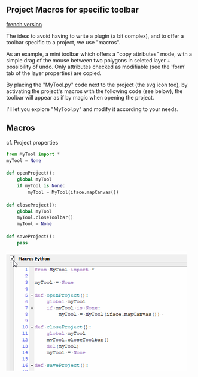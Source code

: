 ## Project Macros for specific toolbar

[french version](LISEZMOI.md)

The idea: to avoid having to write a plugin (a bit complex), and to offer a toolbar specific to a project, we use "macros".

As an example, a mini toolbar which offers a "copy attributes" mode, with a simple drag of the mouse between two polygons in seleted layer + possibility of undo. Only attributes checked as modifiable (see the 'form' tab of the layer properties) are copied.

By placing the "MyTool.py" code next to the project (the svg icon too), by activating the project's macros with the following code (see below), the toolbar will appear as if by magic when opening the project.

I'll let you explore "MyTool.py" and modify it according to your needs.

## Macros

cf. Project properties

```python
from MyTool import *
myTool = None

def openProject():
    global myTool
    if myTool is None:
        myTool = MyTool(iface.mapCanvas()) 

def closeProject():
    global myTool
    myTool.closeToolbar()
    myTool = None
    
def saveProject():
    pass
```

![Démo](./macros.gif)